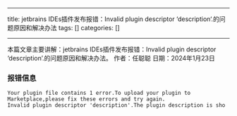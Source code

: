 
--- 
title:  jetbrains IDEs插件发布报错：Invalid plugin descriptor ‘description‘.的问题原因和解决办法 
tags: []
categories: [] 

---
>  
 本篇文章主要讲解：jetbrains IDEs插件发布报错：Invalid plugin descriptor ‘description’.的问题原因和解决办法。 作者：任聪聪 日期：2024年1月23日 


### 报错信息

```
Your plugin file contains 1 error.To upload your plugin to Marketplace,please fix these errors and try again.
Invalid plugin descriptor 'description'.The plugin description is sho
```
